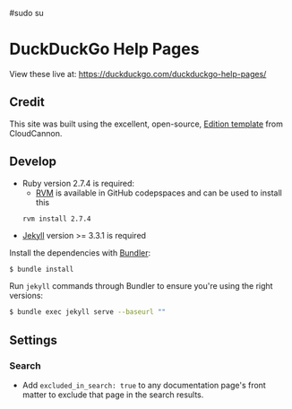 #sudo su 
# DuckDuckGo Help Pages
View these live at: https://duckduckgo.com/duckduckgo-help-pages/

## Credit
This site was built using the excellent, open-source, [Edition template](https://github.com/CloudCannon/edition-jekyll-template) from CloudCannon.

## Develop

- Ruby version 2.7.4 is required:
  - [RVM](https://rvm.io/) is available in GitHub codepspaces and can be used to install this
  ```
  rvm install 2.7.4
  ```
- [Jekyll](http://jekyllrb.com/) version >= 3.3.1 is required

Install the dependencies with [Bundler](http://bundler.io/):

~~~bash
$ bundle install
~~~

Run `jekyll` commands through Bundler to ensure you're using the right versions:

~~~bash
$ bundle exec jekyll serve --baseurl ""
~~~

## Settings

### Search

* Add `excluded_in_search: true` to any documentation page's front matter to exclude that page in the search results.
